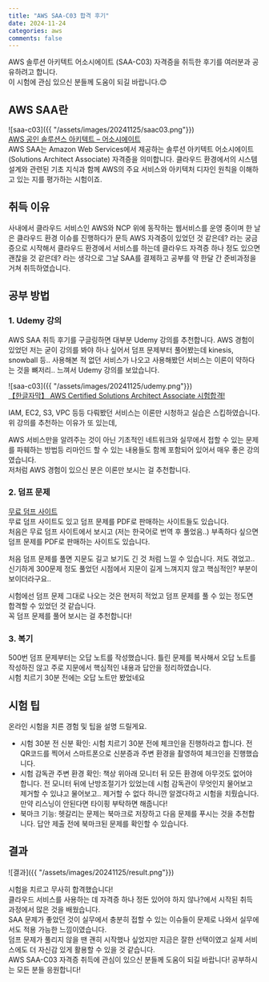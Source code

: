 ```yaml
---
title: "AWS SAA-C03 합격 후기"
date: 2024-11-24
categories: aws
comments: false
---
```


AWS 솔루션 아키텍트 어소시에이트 (SAA-C03) 자격증을 취득한 후기를 여러분과 공유하려고 합니다.  
이 시험에 관심 있으신 분들께 도움이 되길 바랍니다.😊

## AWS SAA란
![saa-c03]({{ "/assets/images/20241125/saac03.png"}})  
[AWS 공인 솔루션스 아키텍트 – 어소시에이트](https://aws.amazon.com/ko/certification/certified-solutions-architect-associate/)  
AWS SAA는 Amazon Web Services에서 제공하는 솔루션 아키텍트 어소시에이트 (Solutions Architect Associate) 자격증을 의미합니다. 클라우드 환경에서의 시스템 설계와 관련된 기초 지식과 함께 AWS의 주요 서비스와 아키텍처 디자인 원칙을 이해하고 있는 지를 평가하는 시험이죠.

## 취득 이유

사내에서 클라우드 서비스인 AWS와 NCP 위에 동작하는 웹서비스를 운영 중이며 한 날은 클라우드 환경 이슈를 진행하다가 문득 AWS 자격증이 있었던 것 같은데? 라는 궁금증으로 시작해서 클라우드 환경에서 서비스를 하는데 클라우드 자격증 하나 정도 있으면 괜찮을 것 같은데? 라는 생각으로 그날 SAA를 결제하고 공부를 약 한달 간 준비과정을 거쳐 취득하였습니다.

## 공부 방법

### 1. Udemy 강의
AWS SAA 취득 후기를 구글링하면 대부분 Udemy 강의를 추천합니다. AWS 경험이 있었던 저는 굳이 강의를 봐야 하나 싶어서 덤프 문제부터 풀어봤는데 kinesis, snowball 등.. 사용해본 적 없던 서비스가 나오고 사용해봤던 서비스는 이론이 약하다는 것을 뼈저리.. 느껴서 Udemy 강의를 보았습니다.  

![saa-c03]({{ "/assets/images/20241125/udemy.png"}})  
[【한글자막】 AWS Certified Solutions Architect Associate 시험합격!](https://www.udemy.com/course/best-aws-certified-solutions-architect-associate/?couponCode=BFCPSALE24)  

IAM, EC2, S3, VPC 등등 다뤄봤던 서비스는 이론만 시청하고 실습은 스킵하였습니다.  
위 강의를 추천하는 이유가 또 있는데,  

AWS 서비스만을 알려주는 것이 아닌 기초적인 네트워크와 실무에서 접할 수 있는 문제를 파훼하는 방법등 리마인드 할 수 있는 내용들도 함께 포함되어 있어서 매우 좋은 강의였습니다.  
저처럼 AWS 경험이 있으신 분은 이론만 보시는 걸 추천합니다.

### 2. 덤프 문제
[무료 덤프 사이트](https://www.examtopics.com/discussions/amazon/view/84875-exam-aws-certified-solutions-architect-associate-saa-c03/)  
무료 덤프 사이트도 있고 덤프 문제를 PDF로 판매하는 사이트들도 있습니다.  
처음은 무료 덤프 사이트에서 보시고 (저는 한국어로 번역 후 풀었음..) 부족하다 싶으면 덤프 문제를 PDF로 판매하는 사이트도 있습니다.  

처음 덤프 문제를 풀면 지문도 길고 보기도 긴 것 처럼 느낄 수 있습니다. 저도 겪었고..  
신기하게 300문제 정도 풀었던 시점에서 지문이 길게 느껴지지 않고 핵심적인? 부분이 보이더라구요..

시험에선 덤프 문제 그대로 나오는 것은 현저히 적었고 덤프 문제를 풀 수 있는 정도면 합격할 수 있었던 것 같습니다.  
꼭 덤프 문제를 풀어 보시는 걸 추천합니다!

### 3. 복기
500번 덤프 문제부터는 오답 노트를 작성했습니다. 틀린 문제를 복사해서 오답 노트를 작성하진 않고 주로 지문에서 핵심적인 내용과 답안을 정리하였습니다.  
시험 치르기 30분 전에는 오답 노트만 봤었네요

## 시험 팁
온라인 시험을 치른 경험 및 팁을 설명 드릴게요.
- 시험 30분 전 신분 확인: 시험 치르기 30분 전에 체크인을 진행하라고 합니다. 전 QR코드를 찍어서 스마트폰으로 신분증과 주변 환경을 촬영하여 체크인을 진행했습니다.
- 시험 감독관 주변 환경 확인: 책상 위아래 모니터 뒤 모든 환경에 아무것도 없어야 합니다. 전 모니터 뒤에 난방조절기가 있었는데 시험 감독관이 무엇인지 물어보고 제거할 수 있냐고 물어보고.. 제거할 수 없다 하니깐 알겠다하고 시험을 치뤘습니다. 만약 리스닝이 안된다면 타이핑 부탁하면 해줍니다!
- 북마크 기능: 헷갈리는 문제는 북마크로 저장하고 다음 문제를 푸시는 것을 추천합니다. 답안 제출 전에 북마크된 문제를 확인할 수 있습니다.


## 결과
![결과]({{ "/assets/images/20241125/result.png"}})  

시험을 치르고 무사히 합격했습니다!  
클라우드 서비스를 사용하는 데 자격증 하나 정돈 있어야 하지 않나?에서 시작된 취득 과정에서 많은 것을 배웠습니다.  
SAA 문제가 좋았던 것이 실무에서 충분히 접할 수 있는 이슈들이 문제로 나와서 실무에서도 적용 가능한 느낌이였습니다.  
덤프 문제가 풀리지 않을 땐 괜히 시작했나 싶었지만 지금은 잘한 선택이였고 실제 서비스에도 더 자신감 있게 활용할 수 있을 것 같습니다.  
AWS SAA-C03 자격증 취득에 관심이 있으신 분들께 도움이 되길 바랍니다! 공부하시는 모든 분들 응원합니다!

